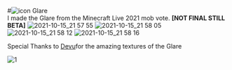 #![icon](https://user-images.githubusercontent.com/92093995/137591714-f2c90598-5ce6-4bf5-b38f-f3e82c86801a.png) Glare                                                                                                          
 I made the Glare from the Minecraft Live 2021 mob vote. **[NOT FINAL STILL BETA]**
![2021-10-15_21 57 55](https://user-images.githubusercontent.com/92093995/137571021-7c655182-3de3-43f3-81b7-7fb341ee6410.png)
![2021-10-15_21 58 05](https://user-images.githubusercontent.com/92093995/137571023-56bdd2f6-a481-4308-bb85-3553b8bef0f7.png)
![2021-10-15_21 58 12](https://user-images.githubusercontent.com/92093995/137571024-8c2277f6-4a0b-4fad-bd4e-e2a159ac4532.png)
![2021-10-15_21 58 16](https://user-images.githubusercontent.com/92093995/137571026-e41ec338-31a7-45cd-a325-0e102229c9ec.png)

Special Thanks to [Devu](https://twitter.com/DevuProjects)for the amazing textures of the Glare

![1](https://user-images.githubusercontent.com/92093995/137571102-89696e7f-e624-460c-ae2d-c8586fdf33ef.jpg)
